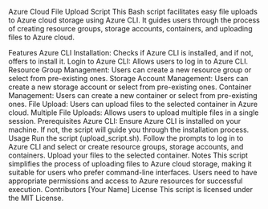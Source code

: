 Azure Cloud File Upload Script
This Bash script facilitates easy file uploads to Azure cloud storage using Azure CLI. It guides users through the process of creating resource groups, storage accounts, containers, and uploading files to Azure cloud.

Features
Azure CLI Installation: Checks if Azure CLI is installed, and if not, offers to install it.
Login to Azure CLI: Allows users to log in to Azure CLI.
Resource Group Management: Users can create a new resource group or select from pre-existing ones.
Storage Account Management: Users can create a new storage account or select from pre-existing ones.
Container Management: Users can create a new container or select from pre-existing ones.
File Upload: Users can upload files to the selected container in Azure cloud.
Multiple File Uploads: Allows users to upload multiple files in a single session.
Prerequisites
Azure CLI: Ensure Azure CLI is installed on your machine. If not, the script will guide you through the installation process.
Usage
Run the script (upload_script.sh).
Follow the prompts to log in to Azure CLI and select or create resource groups, storage accounts, and containers.
Upload your files to the selected container.
Notes
This script simplifies the process of uploading files to Azure cloud storage, making it suitable for users who prefer command-line interfaces.
Users need to have appropriate permissions and access to Azure resources for successful execution.
Contributors
[Your Name]
License
This script is licensed under the MIT License.
